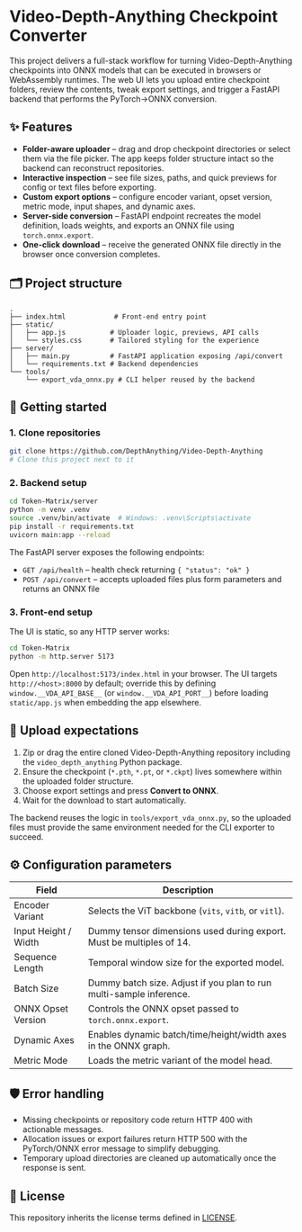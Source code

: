 # Video-Depth-Anything Checkpoint Converter

This project delivers a full-stack workflow for turning Video-Depth-Anything checkpoints into ONNX models that can be executed in browsers or WebAssembly runtimes. The web UI lets you upload entire checkpoint folders, review the contents, tweak export settings, and trigger a FastAPI backend that performs the PyTorch→ONNX conversion.

## ✨ Features

- **Folder-aware uploader** – drag and drop checkpoint directories or select them via the file picker. The app keeps folder structure intact so the backend can reconstruct repositories.
- **Interactive inspection** – see file sizes, paths, and quick previews for config or text files before exporting.
- **Custom export options** – configure encoder variant, opset version, metric mode, input shapes, and dynamic axes.
- **Server-side conversion** – FastAPI endpoint recreates the model definition, loads weights, and exports an ONNX file using `torch.onnx.export`.
- **One-click download** – receive the generated ONNX file directly in the browser once conversion completes.

## 🗂 Project structure

```
.
├── index.html            # Front-end entry point
├── static/
│   ├── app.js           # Uploader logic, previews, API calls
│   └── styles.css       # Tailored styling for the experience
├── server/
│   ├── main.py          # FastAPI application exposing /api/convert
│   └── requirements.txt # Backend dependencies
└── tools/
    └── export_vda_onnx.py # CLI helper reused by the backend
```

## 🚀 Getting started

### 1. Clone repositories

```bash
git clone https://github.com/DepthAnything/Video-Depth-Anything
# Clone this project next to it
```

### 2. Backend setup

```bash
cd Token-Matrix/server
python -m venv .venv
source .venv/bin/activate  # Windows: .venv\Scripts\activate
pip install -r requirements.txt
uvicorn main:app --reload
```

The FastAPI server exposes the following endpoints:

- `GET /api/health` – health check returning `{ "status": "ok" }`
- `POST /api/convert` – accepts uploaded files plus form parameters and returns an ONNX file

### 3. Front-end setup

The UI is static, so any HTTP server works:

```bash
cd Token-Matrix
python -m http.server 5173
```

Open `http://localhost:5173/index.html` in your browser. The UI targets `http://<host>:8000` by default; override this by defining `window.__VDA_API_BASE__` (or `window.__VDA_API_PORT__`) before loading `static/app.js` when embedding the app elsewhere.

## 🧪 Upload expectations

1. Zip or drag the entire cloned Video-Depth-Anything repository including the `video_depth_anything` Python package.
2. Ensure the checkpoint (`*.pth`, `*.pt`, or `*.ckpt`) lives somewhere within the uploaded folder structure.
3. Choose export settings and press **Convert to ONNX**.
4. Wait for the download to start automatically.

The backend reuses the logic in `tools/export_vda_onnx.py`, so the uploaded files must provide the same environment needed for the CLI exporter to succeed.

## ⚙️ Configuration parameters

| Field | Description |
| --- | --- |
| Encoder Variant | Selects the ViT backbone (`vits`, `vitb`, or `vitl`). |
| Input Height / Width | Dummy tensor dimensions used during export. Must be multiples of 14. |
| Sequence Length | Temporal window size for the exported model. |
| Batch Size | Dummy batch size. Adjust if you plan to run multi-sample inference. |
| ONNX Opset Version | Controls the ONNX opset passed to `torch.onnx.export`. |
| Dynamic Axes | Enables dynamic batch/time/height/width axes in the ONNX graph. |
| Metric Mode | Loads the metric variant of the model head. |

## 🛡️ Error handling

- Missing checkpoints or repository code return HTTP 400 with actionable messages.
- Allocation issues or export failures return HTTP 500 with the PyTorch/ONNX error message to simplify debugging.
- Temporary upload directories are cleaned up automatically once the response is sent.

## 📄 License

This repository inherits the license terms defined in [LICENSE](LICENSE).
